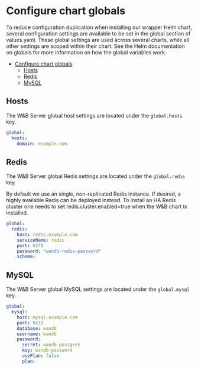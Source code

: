 # Configure chart globals

To reduce configuration duplication when installing our wrapper Helm chart,
several configuration settings are available to be set in the global section of
values.yaml. These global settings are used across several charts, while all
other settings are scoped within their chart. See the Helm documentation on
globals for more information on how the global variables work.

- [Configure chart globals](#configure-chart-globals)
  - [Hosts](#hosts)
  - [Redis](#redis)
  - [MySQL](#mysql)

## Hosts

The W&B Server global host settings are located under the `global.hosts` key.

```yaml
global:
  hosts:
    domain: example.com
```

## Redis

The W&B Server global Redis settings are located under the `global.redis` key.

By default we use an single, non-replicated Redis instance. If desired, a highly
available Redis can be deployed instead. To install an HA Redis cluster one
needs to set redis.cluster.enabled=true when the W&B chart is installed.

```yaml
global:
  redis:
    host: redis.example.com
    serviceName: redis
    port: 6379
    password: "wandb-redis-password"
    scheme:
```

## MySQL

The W&B Server global MySQL settings are located under the `global.mysql` key.

```yaml
global:
  mysql:
    host: mysql.example.com
    port: 5432
    database: wandb
    username: wandb
    password:
      secret: wandb-postgres
      key: wandb-password
      usePlan: false
      plan:
```
